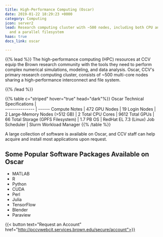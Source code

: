 ```yaml
---
title: High-Performance Computing (Oscar)
date: 2019-01-22 18:29:23 +0000
category: Computing
icon: server2
lead: Research computing cluster with ~500 nodes, including both CPU and GPU nodes,
  and a parallel filesystem
haas: true
docs_link: oscar

---
```

{{% lead %}}
The high-performance computing (HPC) resources at CCV equip the Brown research community with the tools they need to perform complex numerical simulations, modeling, and data analysis. Oscar, CCV's primary research computing cluster, consists of \~500 multi-core nodes sharing a high-performance interconnect and file system.

{{% /lead %}}


 {{% table c="striped"  hover="true" head="dark"%}}
 Oscar Technical Specifications    |   
 ---------------  |  ------
   Compute Notes    |  472
   GPU Nodes      |  19
   Login Nodes    |  2
   Large-Memory Nodes (>512 GB) | 2
   Total CPU Cores | 9612
   Total GPUs | 66
   Total Storage (GPFS Filesystem) | 1.7 PB
   OS | RedHat EL 7.3 (Linux)
   Job Scheduler | Slurm Workload Manager
 {{% /table %}}

A large collection of software is available on Oscar, and CCV staff can help acquire and install most applications upon request.

## Some Popular Software Packages Available on Oscar

* MATLAB
* R
* Python
* CUDA
* Perl
* Julia
* TensorFlow
* Blender
* Paraview

<!-- {{< account_form >}} -->
{{< button text="Request an Account" href="http://pccvwebcit.services.brown.edu/secure/account">}}
